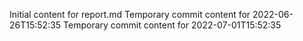 Initial content for report.md
Temporary commit content for 2022-06-26T15:52:35
Temporary commit content for 2022-07-01T15:52:35
